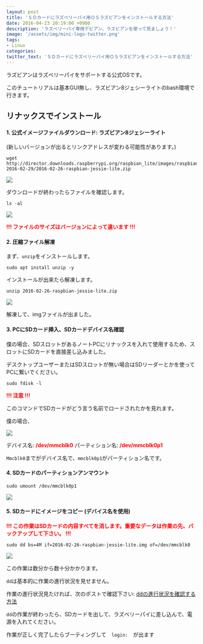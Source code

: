 ```yaml
---
layout: post
title: 'ＳＤカードにラズベリーパイ用ＯＳラズビアンをインストールする方法'
date: 2016-04-23 20:19:00 +0900
description: 'ラズベリーパイ専用デビアン、ラズビアンを使って見ましょう！'
image: '/assets/img/mini-logo-twitter.png'
tags:
- Linux
categories:
twitter_text: 'ＳＤカードにラズベリーパイ用ＯＳラズビアンをインストールする方法'
---
```


ラズビアンはラズベリーパイをサポートする公式OSです。

このチュートリアルは基本GUI無し、ラズビアン8ジェシーライトのbash環境で行きます。

## リナックスでインストール

#### 1. 公式イメージファイルダウンロード: ラズビアン8ジェシーライト

(新しいバージョンが出るとリンクアドレスが変わる可能性があります。)

```
wget http://director.downloads.raspberrypi.org/raspbian_lite/images/raspbian_lite-2016-02-29/2016-02-26-raspbian-jessie-lite.zip
```

<a href="https://minibrary.com/blogimg/img20160306-002.png" data-lightbox="13"><img src="https://minibrary.com/blogimg/img20160306-002.png"></a>

ダウンロードが終わったらファイルを確認します。

```
ls -al
```

<a href="https://minibrary.com/blogimg/img20160306-003.png" data-lightbox="13"><img src="https://minibrary.com/blogimg/img20160306-003.png"></a>

<span style="color:red;font-weight:bold">!!! ファイルのサイズはバージョンによって違います !!!</span>

#### 2. 圧縮ファイル解凍

まず、`unzip`をインストールします。

```
sudo apt install unzip -y
```

インストールが出来たら解凍します。

```
unzip 2016-02-26-raspbian-jessie-lite.zip
```
<a href="https://minibrary.com/blogimg/img20160306-005.png" data-lightbox="13"><img src="https://minibrary.com/blogimg/img20160306-005.png"></a>

解凍して、imgファイルが出ました。

#### 3. PCにSDカード揷入、SDカードデバイス名確認

僕の場合、SDスロットがあるノートPCにリナックスを入れて使用するため、スロットにSDカードを直接差し込みました。

デスクトップユーザーまたはSDスロットが無い場合はSDリーダーとかを使ってPCに繋いでください。

```
sudo fdisk -l
```

<span style="color:red;font-weight:bold">!!! 注意 !!!</span>

このコマンドでSDカードがどう言う名前でロードされたかを見れます。

僕の場合、

<a href="https://minibrary.com/blogimg/img20160306-006.png" data-lightbox="13"><img src="https://minibrary.com/blogimg/img20160306-006.png"></a>

デバイス名: <span style="color:red;font-weight:bold">/dev/mmcblk0</span>
パーティション名: <span style="color:red;font-weight:bold">/dev/mmcblk0p1</span>

`Mmcblk0`までがデバイス名で、`mmcblk0p1`がパーティション名です。

#### 4. SDカードのパーティションアンマウント

```
sudo umount /dev/mmcblk0p1
```

<a href="https://minibrary.com/blogimg/img20160306-007.png" data-lightbox="13"><img src="https://minibrary.com/blogimg/img20160306-007.png"></a>

#### 5. SDカードにイメージをコピー (デバイス名を使用)

<span style="color:red;font-weight:bold">!!! この作業はSDカードの内容すべてを消します。重要なデータは作業の先、バックアップして下さい。 !!!</span>

```
sudo dd bs=4M if=2016-02-26-raspbian-jessie-lite.img of=/dev/mmcblk0
```

<a href="https://minibrary.com/blogimg/img20160306-008.png" data-lightbox="13"><img src="https://minibrary.com/blogimg/img20160306-008.png"></a>

この作業は数分から数十分かかります。

`dd`は基本的に作業の進行状況を見せません。

作業の進行状況見たければ、次のポストで確認下さい: [ddの進行状況を確認する方法](/14)

`dd`の作業が終わったら、SDカードを出して、ラズベリーパイに差し込んで、電源を入れてください。

作業が正しく完了したらブーティングして　`login:`　が出ます
